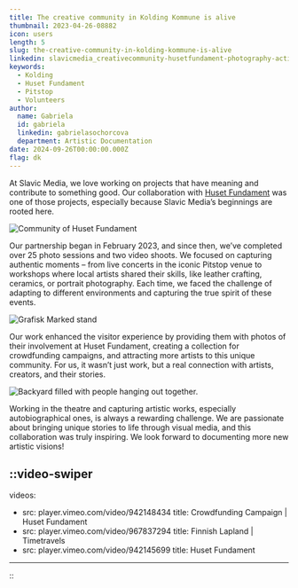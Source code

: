 ```yaml
---
title: The creative community in Kolding Kommune is alive
thumbnail: 2023-04-26-08882
icon: users
length: 5
slug: the-creative-community-in-kolding-kommune-is-alive
linkedin: slavicmedia_creativecommunity-husetfundament-photography-activity-7245031876736815105-k10C
keywords:
  - Kolding
  - Huset Fundament
  - Pitstop
  - Volunteers
author:
  name: Gabriela
  id: gabriela
  linkedin: gabrielasochorcova
  department: Artistic Documentation
date: 2024-09-26T00:00:00.000Z
flag: dk
---
```


At Slavic Media, we love working on projects that have meaning and contribute to something good. Our collaboration with [Huset Fundament](https://husetfundament.dk) was one of those projects, especially because Slavic Media’s beginnings are rooted here.

![Community of Huset Fundament](https://cdn.slavic.media/img/2023-04-26-08882/public "2023 ⋅ Kolding, Denmark ⋅ Huset Fundament")

Our partnership began in February 2023, and since then, we’ve completed over 25 photo sessions and two video shoots. We focused on capturing authentic moments – from live concerts in the iconic Pitstop venue to workshops where local artists shared their skills, like leather crafting, ceramics, or portrait photography. Each time, we faced the challenge of adapting to different environments and capturing the true spirit of these events.

![Grafisk Marked stand](https://cdn.slavic.media/img/2023-09-30-00022/public "2023 ⋅ Kolding, Denmark ⋅ Huset Fundament")

Our work enhanced the visitor experience by providing them with photos of their involvement at Huset Fundament, creating a collection for crowdfunding campaigns, and attracting more artists to this unique community. For us, it wasn’t just work, but a real connection with artists, creators, and their stories.

![Backyard filled with people hanging out together.](https://cdn.slavic.media/img/2023-05-19-09057/public "2023 ⋅ Kolding, Denmark ⋅ Huset Fundament")

Working in the theatre and capturing artistic works, especially autobiographical ones, is always a rewarding challenge. We are passionate about bringing unique stories to life through visual media, and this collaboration was truly inspiring. We look forward to documenting more new artistic visions!

::video-swiper
---
videos:
  - src: player.vimeo.com/video/942148434
    title: Crowdfunding Campaign | Huset Fundament
  - src: player.vimeo.com/video/967837294
    title: Finnish Lapland | Timetravels
  - src: player.vimeo.com/video/942145699
    title: Huset Fundament
---
::
